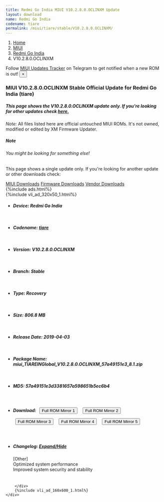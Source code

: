 ```yaml
---
title: Redmi Go India MIUI V10.2.8.0.OCLINXM Update
layout: download
name: Redmi Go India
codename: tiare
permalink: /miui/tiare/stable/V10.2.8.0.OCLINXM/
---
```

<nav aria-label="breadcrumb">
    <ol class="breadcrumb">
        <li class="breadcrumb-item"><a href="/">Home</a></li>
        <li class="breadcrumb-item"><a href="/miui/">MIUI</a></li>
        <li class="breadcrumb-item"><a href="/miui/tiare/">Redmi Go India</a></li>
        <li class="breadcrumb-item active" aria-current="page">V10.2.8.0.OCLINXM</li>
    </ol>
</nav>
<div class="alert alert-primary alert-dismissible fade show" role="alert">
    Follow <a href="https://t.me/MIUIUpdatesTracker" class="alert-link">MIUI Updates Tracker</a> on Telegram to get
    notified when a new ROM is out!
    <button type="button" class="close" data-dismiss="alert" aria-label="Close">
        <span aria-hidden="true">&times;</span>
    </button>
</div>
<div class="col-12 mx-auto">
    <h3 class="title bg-light p-2 rounded">MIUI V10.2.8.0.OCLINXM Stable Official Update for Redmi Go India (tiare)</h3>
    <h5>This page shows the V10.2.8.0.OCLINXM update only. If you're looking for other updates check
        <a href="/miui/tiare/">here.</a></h5>
    <p><i>Note: </i>All files listed here are official untouched MIUI ROMs.
        It's not owned, modified or edited by XM Firmware Updater.</p>
    <div class="card">
        <div class="card-body">
            <h5 class="card-title">Note</h5>
            <h6 class="card-subtitle mb-2 text-muted">You might be looking for something else!</h6>
            <p class="card-text">This page shows a single update only.
                If you're looking for another update or other downloads check:</p>
            <a href="/miui/" class="card-link">MIUI Downloads</a>
            <a href="/firmware/" class="card-link">Firmware Downloads</a>
            <a href="/vendor/" class="card-link">Vendor Downloads</a>
        </div>
    </div>
    {%include ads.html%}
    <div class="row justify-content-center">
        <div class="col-10" id="downloads">
                    <div class="card card-body">
            {%include vli_ad_320x50_1.html%}
            <ul class="list-unstyled">
                <li style="padding-bottom: 10px;">
                    <h5><b>Device: </b>Redmi Go India</h5>
                </li>
                <li style="padding-bottom: 10px;">
                    <h5><b>Codename: </b> <a href="/miui/tiare/" target="_blank">tiare</a> </h5>
                </li>
                <li style="padding-bottom: 10px;">
                    <h5><b>Version: </b>V10.2.8.0.OCLINXM</h5>
                </li>
                <li style="padding-bottom: 10px;">
                    <h5><b>Branch: </b>Stable</h5>
                </li>
                <li style="padding-bottom: 10px;">
                    <h5><b>Type: </b>Recovery</h5>
                </li>
                <li style="padding-bottom: 10px;">
                    <h5><b>Size: </b>806.8 MB</h5>
                </li>
                <li style="padding-bottom: 10px;">
                    <h5><b>Release Date: </b>2019-04-03</h5>
                </li>
                <li style="padding-bottom: 10px;">
                    <h5><b>Package Name: </b><span id="filename" class="text-dark">miui_TIAREINGlobal_V10.2.8.0.OCLINXM_57a49151e3_8.1.zip</span></h5>
                </li>
                <li style="padding-bottom: 10px;">
                    <h5><b>MD5: </b><span id="md5" class="text-muted">57a49151e3d3381657a598651b5ec6b4</span></h5>
                </li>
                <li style="padding-bottom: 10px;">
                    <h5><b>Download: </b> <button type="button" id="download" class="btn btn-primary" style="margin: 7px;" onclick="window.open('https://cdnorg.d.miui.com/V10.2.8.0.OCLINXM/miui_TIAREINGlobal_V10.2.8.0.OCLINXM_57a49151e3_8.1.zip', '_blank');"><i class="fa fa-download"></i> Full ROM Mirror 1</button> <button type="button" id="download" class="btn btn-primary" style="margin: 7px;" onclick="window.open('https://bkt-sgp-miui-ota-update-alisgp.oss-ap-southeast-1.aliyuncs.com/V10.2.8.0.OCLINXM/miui_TIAREINGlobal_V10.2.8.0.OCLINXM_57a49151e3_8.1.zip', '_blank');"><i class="fa fa-download"></i> Full ROM Mirror 2</button> <button type="button" id="download" class="btn btn-primary" style="margin: 7px;" onclick="window.open('https://bn.d.miui.com/V10.2.8.0.OCLINXM/miui_TIAREINGlobal_V10.2.8.0.OCLINXM_57a49151e3_8.1.zip', '_blank');"><i class="fa fa-download"></i> Full ROM Mirror 3</button> <button type="button" id="download" class="btn btn-primary" style="margin: 7px;" onclick="window.open('https://bigota.d.miui.com/V10.2.8.0.OCLINXM/miui_TIAREINGlobal_V10.2.8.0.OCLINXM_57a49151e3_8.1.zip', '_blank');"><i class="fa fa-download"></i> Full ROM Mirror 4</button> <button type="button" id="download" class="btn btn-primary" style="margin: 7px;" onclick="window.open('https://hugeota.d.miui.com/V10.2.8.0.OCLINXM/miui_TIAREINGlobal_V10.2.8.0.OCLINXM_57a49151e3_8.1.zip', '_blank');"><i class="fa fa-download"></i> Full ROM Mirror 5</button></h5>
                </li>
                <li style="padding-bottom: 10px;">
                    <h5><b>Changelog: </b><a href="#tiare_1_changelog" data-toggle="collapse" role="button"
                            aria-expanded="false" aria-controls="tiare_1_changelog"> <i class="fa fa-arrow-down"
                                aria-hidden="true"></i> Expand/Hide</a></h5>
                    <div class="collapse" id="tiare_1_changelog">
                        <p id="changelog_text">[Other]<br>Optimized system performance<br>Improved system security and stability</p>
                    </div>
                </li>
            </ul>
        </div>

        </div>
        {%include vli_ad_160x600_1.html%}
    </div>
</div>
